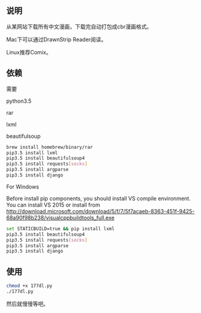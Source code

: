 ## 说明

从某网站下载所有中文漫画，下载完自动打包成cbr漫画格式。

Mac下可以通过DrawnStrip Reader阅读。

Linux推荐Comix。


## 依赖

需要

python3.5

rar 

lxml 

beautifulsoup

``` bash
brew install homebrew/binary/rar 
pip3.5 install lxml
pip3.5 install beautifulsoup4
pip3.5 install requests[socks]
pip3.5 install argparse
pip3.5 install django
```

For Windows

Before install pip components, you should install VS compile environment. You can install VS 2015 or install from http://download.microsoft.com/download/5/f/7/5f7acaeb-8363-451f-9425-68a90f98b238/visualcppbuildtools_full.exe


``` bash
set STATICBUILD=true && pip install lxml
pip3.5 install beautifulsoup4
pip3.5 install requests[socks]
pip3.5 install argparse
pip3.5 install django
```

## 使用

``` bash
chmod +x 177dl.py
./177dl.py
```

然后就慢慢等吧。
